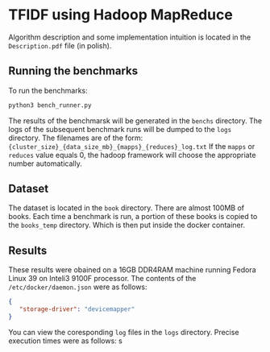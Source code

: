 # TFIDF using Hadoop MapReduce

Algorithm description and some implementation intuition is located in the ```Description.pdf``` file (in polish).

## Running the benchmarks
To run the benchmarks:
```bash
python3 bench_runner.py
```
The results of the benchmarsk will be generated in the ```benchs``` directory. 
The logs of the subsequent benchmark runs will be dumped to the ```logs``` directory.
The filenames are of the form:
```{cluster_size}_{data_size_mb}_{mapps}_{reduces}_log.txt```
If the ```mapps``` or ```reduces``` value equals 0, the hadoop framework will choose the appropriate number automatically.

## Dataset
The dataset is located in the ```book``` directory. There are almost 100MB of books. Each time a benchmark is run, a portion of these books is copied to the ```books_temp``` directory. Which is then put inside the docker container.

## Results
These results were obained on a 16GB DDR4RAM machine running Fedora Linux 39 on Inteli3 9100F processor.
The contents of the ```/etc/docker/daemon.json``` were as follows:
```json
{
   "storage-driver": "devicemapper"
}

```
You can view the coresponding ```log``` files in the ```logs``` directory.
Precise execution times were as follows:
s
